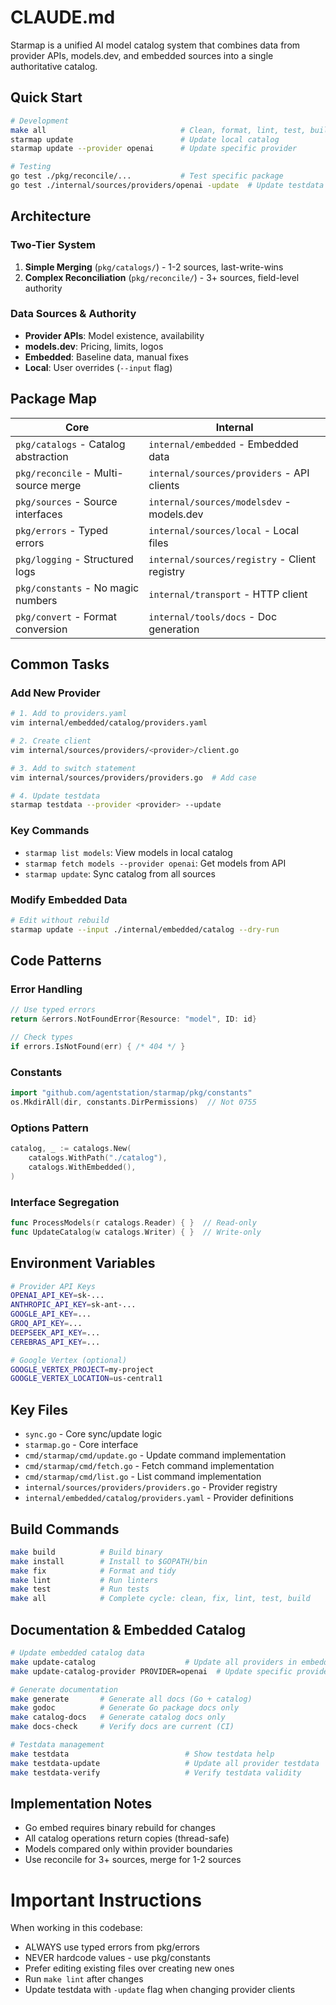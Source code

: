 # CLAUDE.md

Starmap is a unified AI model catalog system that combines data from provider APIs, models.dev, and embedded sources into a single authoritative catalog.

## Quick Start

```bash
# Development
make all                              # Clean, format, lint, test, build
starmap update                        # Update local catalog
starmap update --provider openai      # Update specific provider

# Testing
go test ./pkg/reconcile/...           # Test specific package
go test ./internal/sources/providers/openai -update  # Update testdata
```

## Architecture

### Two-Tier System
1. **Simple Merging** (`pkg/catalogs/`) - 1-2 sources, last-write-wins
2. **Complex Reconciliation** (`pkg/reconcile/`) - 3+ sources, field-level authority

### Data Sources & Authority
- **Provider APIs**: Model existence, availability
- **models.dev**: Pricing, limits, logos
- **Embedded**: Baseline data, manual fixes
- **Local**: User overrides (`--input` flag)

## Package Map

| Core | Internal |
|------|----------|
| `pkg/catalogs` - Catalog abstraction | `internal/embedded` - Embedded data |
| `pkg/reconcile` - Multi-source merge | `internal/sources/providers` - API clients |
| `pkg/sources` - Source interfaces | `internal/sources/modelsdev` - models.dev |
| `pkg/errors` - Typed errors | `internal/sources/local` - Local files |
| `pkg/logging` - Structured logs | `internal/sources/registry` - Client registry |
| `pkg/constants` - No magic numbers | `internal/transport` - HTTP client |
| `pkg/convert` - Format conversion | `internal/tools/docs` - Doc generation |

## Common Tasks

### Add New Provider
```bash
# 1. Add to providers.yaml
vim internal/embedded/catalog/providers.yaml

# 2. Create client
vim internal/sources/providers/<provider>/client.go

# 3. Add to switch statement
vim internal/sources/providers/providers.go  # Add case

# 4. Update testdata
starmap testdata --provider <provider> --update
```

### Key Commands
- `starmap list models`: View models in local catalog
- `starmap fetch models --provider openai`: Get models from API
- `starmap update`: Sync catalog from all sources

### Modify Embedded Data
```bash
# Edit without rebuild
starmap update --input ./internal/embedded/catalog --dry-run
```

## Code Patterns

### Error Handling
```go
// Use typed errors
return &errors.NotFoundError{Resource: "model", ID: id}

// Check types
if errors.IsNotFound(err) { /* 404 */ }
```

### Constants
```go
import "github.com/agentstation/starmap/pkg/constants"
os.MkdirAll(dir, constants.DirPermissions)  // Not 0755
```

### Options Pattern
```go
catalog, _ := catalogs.New(
    catalogs.WithPath("./catalog"),
    catalogs.WithEmbedded(),
)
```

### Interface Segregation
```go
func ProcessModels(r catalogs.Reader) { }  // Read-only
func UpdateCatalog(w catalogs.Writer) { }  // Write-only
```

## Environment Variables

```bash
# Provider API Keys
OPENAI_API_KEY=sk-...
ANTHROPIC_API_KEY=sk-ant-...
GOOGLE_API_KEY=...
GROQ_API_KEY=...
DEEPSEEK_API_KEY=...
CEREBRAS_API_KEY=...

# Google Vertex (optional)
GOOGLE_VERTEX_PROJECT=my-project
GOOGLE_VERTEX_LOCATION=us-central1
```

## Key Files

- `sync.go` - Core sync/update logic
- `starmap.go` - Core interface
- `cmd/starmap/cmd/update.go` - Update command implementation
- `cmd/starmap/cmd/fetch.go` - Fetch command implementation
- `cmd/starmap/cmd/list.go` - List command implementation
- `internal/sources/providers/providers.go` - Provider registry
- `internal/embedded/catalog/providers.yaml` - Provider definitions

## Build Commands

```bash
make build          # Build binary
make install        # Install to $GOPATH/bin
make fix            # Format and tidy
make lint           # Run linters
make test           # Run tests
make all            # Complete cycle: clean, fix, lint, test, build
```

## Documentation & Embedded Catalog

```bash
# Update embedded catalog data
make update-catalog                    # Update all providers in embedded catalog
make update-catalog-provider PROVIDER=openai  # Update specific provider

# Generate documentation
make generate       # Generate all docs (Go + catalog)
make godoc          # Generate Go package docs only  
make catalog-docs   # Generate catalog docs only
make docs-check     # Verify docs are current (CI)

# Testdata management
make testdata                          # Show testdata help
make testdata-update                   # Update all provider testdata
make testdata-verify                   # Verify testdata validity
```

## Implementation Notes

- Go embed requires binary rebuild for changes
- All catalog operations return copies (thread-safe)
- Models compared only within provider boundaries
- Use reconcile for 3+ sources, merge for 1-2 sources

# Important Instructions
When working in this codebase:
- ALWAYS use typed errors from pkg/errors
- NEVER hardcode values - use pkg/constants
- Prefer editing existing files over creating new ones
- Run `make lint` after changes
- Update testdata with `-update` flag when changing provider clients